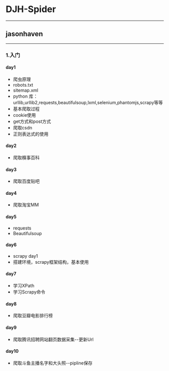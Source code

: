 # DJH-Spider
---
## jasonhaven
---
### 1.入门
#### day1
- 爬虫原理
- robots.txt
- sitemap.xml
- python 库：urllib,urllib2,requests,beautifulsoup,lxml,selenium,phantomjs,scrapy等等
- 基本爬取过程
- cookie使用
- get方式和post方式
- 爬取csdn
- 正则表达式的使用
#### day2
- 爬取糗事百科
#### day3
- 爬取百度贴吧
#### day4
- 爬取淘宝MM
#### day5
- requests
- Beautifulsoup
#### day6
- scrapy day1
- 搭建环境，scrapy框架结构，基本使用

#### day7
- 学习XPath
- 学习Scrapy命令

#### day8
- 爬取豆瓣电影排行榜

#### day9
- 爬取腾讯招聘网站翻页数据采集--更新Url

#### day10
- 爬取斗鱼主播名字和大头照--pipline保存



